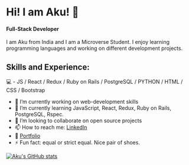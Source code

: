 # Hi! I am Aku! 👋 

#### Full-Stack Developer

I am Aku from India and I am a Microverse Student. I enjoy learning programming languages and working on different development projects.

## Skills and Experience:

💻 - JS / React / Redux / Ruby on Rails / PostgreSQL / PYTHON / HTML / CSS / Bootstrap


- 🔭 I’m currently working on web-development skills
- 🌱 I’m currently learning JavaScript, React, Redux, Ruby on Rails, PostgreSQL, Rspec.
- 👯 I’m looking to collaborate on open source projects
- 📫 How to reach me: [LinkedIn](https://www.linkedin.com/in/akbar-khan-b57709182/)
- :microscope: [Portfolio](https://aakbarkhan.github.io/portfolio2/)
- ⚡ Fun fact: equal or strict equal. Nice pair of shoes.

[![Aku's GitHub stats](https://github-readme-stats.vercel.app/api?username=aakbarkhan)](https://github.com/anuraghazra/github-readme-stats)


